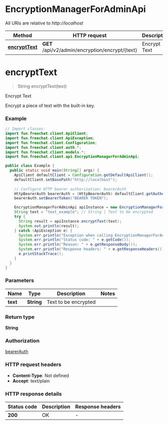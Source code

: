 # EncryptionManagerForAdminApi

All URIs are relative to *http://localhost*

| Method | HTTP request | Description |
|------------- | ------------- | -------------|
| [**encryptText**](EncryptionManagerForAdminApi.md#encryptText) | **GET** /api/v2/admin/encryption/encrypt/{text} | Encrypt Text |


<a id="encryptText"></a>
# **encryptText**
> String encryptText(text)

Encrypt Text

Encrypt a piece of text with the built-in key.

### Example
```java
// Import classes:
import fun.freechat.client.ApiClient;
import fun.freechat.client.ApiException;
import fun.freechat.client.Configuration;
import fun.freechat.client.auth.*;
import fun.freechat.client.models.*;
import fun.freechat.client.api.EncryptionManagerForAdminApi;

public class Example {
  public static void main(String[] args) {
    ApiClient defaultClient = Configuration.getDefaultApiClient();
    defaultClient.setBasePath("http://localhost");
    
    // Configure HTTP bearer authorization: bearerAuth
    HttpBearerAuth bearerAuth = (HttpBearerAuth) defaultClient.getAuthentication("bearerAuth");
    bearerAuth.setBearerToken("BEARER TOKEN");

    EncryptionManagerForAdminApi apiInstance = new EncryptionManagerForAdminApi(defaultClient);
    String text = "text_example"; // String | Text to be encrypted
    try {
      String result = apiInstance.encryptText(text);
      System.out.println(result);
    } catch (ApiException e) {
      System.err.println("Exception when calling EncryptionManagerForAdminApi#encryptText");
      System.err.println("Status code: " + e.getCode());
      System.err.println("Reason: " + e.getResponseBody());
      System.err.println("Response headers: " + e.getResponseHeaders());
      e.printStackTrace();
    }
  }
}
```

### Parameters

| Name | Type | Description  | Notes |
|------------- | ------------- | ------------- | -------------|
| **text** | **String**| Text to be encrypted | |

### Return type

**String**

### Authorization

[bearerAuth](../README.md#bearerAuth)

### HTTP request headers

 - **Content-Type**: Not defined
 - **Accept**: text/plain

### HTTP response details
| Status code | Description | Response headers |
|-------------|-------------|------------------|
| **200** | OK |  -  |

